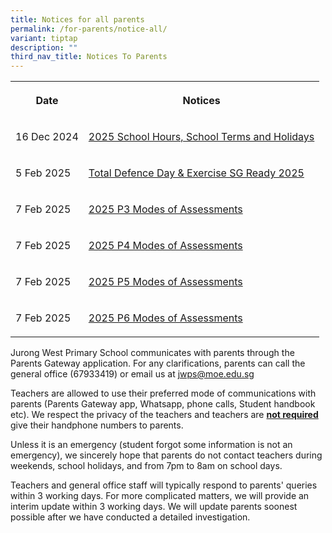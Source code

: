 ```yaml
---
title: Notices for all parents
permalink: /for-parents/notice-all/
variant: tiptap
description: ""
third_nav_title: Notices To Parents
---
```

<table style="minWidth: 50px">
<colgroup>
<col>
<col>
</colgroup>
<tbody>
<tr>
<th rowspan="1" colspan="1">
<p>Date</p>
</th>
<th rowspan="1" colspan="1">
<p>Notices</p>
</th>
</tr>
<tr>
<td rowspan="1" colspan="1">
<p>16 Dec 2024</p>
</td>
<td rowspan="1" colspan="1">
<p><a href="/files/Letter to parents/Term 1/001_School_Hours__School_Terms_and_Holidays_for_2025.pdf" rel="noopener nofollow" target="_blank">2025 School Hours, School Terms and Holidays</a>
</p>
</td>
</tr>
<tr>
<td rowspan="1" colspan="1">
<p>5 Feb 2025</p>
</td>
<td rowspan="1" colspan="1">
<p><a href="/files/Letter to parents/Term 1/028_TDD_2025.pdf" rel="noopener nofollow" target="_blank">Total Defence Day &amp; Exercise SG Ready 2025</a>
</p>
</td>
</tr>
<tr>
<td rowspan="1" colspan="1">
<p>7 Feb 2025</p>
</td>
<td rowspan="1" colspan="1">
<p><a href="/files/JWPS_2025_P3_Assessment_Overview__Topics_and_Components_.pdf" rel="noopener nofollow" target="_blank">2025 P3 Modes of Assessments</a>
</p>
</td>
</tr>
<tr>
<td rowspan="1" colspan="1">
<p>7 Feb 2025</p>
</td>
<td rowspan="1" colspan="1">
<p><a href="/files/JWPS_2025_P4_Assessment_Overview__Topics_and_Components_.pdf" rel="noopener nofollow" target="_blank">2025 P4 Modes of Assessments</a>
</p>
</td>
</tr>
<tr>
<td rowspan="1" colspan="1">
<p>7 Feb 2025</p>
</td>
<td rowspan="1" colspan="1">
<p><a href="/files/JWPS_2025_P5_Assessment_Overview__Topics_and_Components_.pdf" rel="noopener nofollow" target="_blank">2025 P5 Modes of Assessments</a>
</p>
</td>
</tr>
<tr>
<td rowspan="1" colspan="1">
<p>7 Feb 2025</p>
</td>
<td rowspan="1" colspan="1">
<p><a href="/files/JWPS_2025_P6_Assessment_Overview__Topics_and_Components_.pdf" rel="noopener nofollow" target="_blank">2025 P6 Modes of Assessments</a>
</p>
</td>
</tr>
</tbody>
</table>
<p></p>
<p>Jurong West Primary School communicates with parents through the Parents
Gateway application. For any clarifications, parents can call the general
office (67933419) or email us at <a href="mailto:jwsc2@ymca.edu.sg" rel="noopener noreferrer nofollow" target="_blank">jwps@moe.edu.sg</a>
</p>
<p>Teachers are allowed to use their preferred mode of communications with
parents (Parents Gateway app, Whatsapp, phone calls, Student handbook etc).
We respect the privacy of the teachers and teachers are <strong><u>not required</u></strong> give
their handphone numbers to parents.</p>
<p>Unless it is an emergency (student forgot some information is not an emergency),
we sincerely hope that parents do not contact teachers during weekends,
school holidays, and from 7pm to 8am on school days.</p>
<p>Teachers and general office staff will typically respond to parents' queries
within 3 working days. For more complicated matters, we will provide an
interim update within 3 working days. We will update parents soonest possible
after we have conducted a detailed investigation.</p>